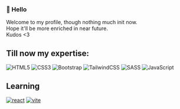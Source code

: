 ### 👋 Hello 
Welcome to my profile, though nothing much init now. <br>
Hope it'll be more enriched in near future. <br>
Kudos <3

## Till now my expertise: 
![HTML5](https://img.shields.io/badge/html5-%23E34F26.svg?style=for-the-badge&logo=html5&logoColor=white)
![CSS3](https://img.shields.io/badge/css3-%231572B6.svg?style=for-the-badge&logo=css3&logoColor=white)
![Bootstrap](https://img.shields.io/badge/bootstrap-%23563D7C.svg?style=for-the-badge&logo=bootstrap&logoColor=white)
![TailwindCSS](https://img.shields.io/badge/tailwindcss-%2338B2AC.svg?style=for-the-badge&logo=tailwind-css&logoColor=white)
![SASS](https://img.shields.io/badge/SASS-hotpink.svg?style=for-the-badge&logo=SASS&logoColor=white) 
![JavaScript](https://img.shields.io/badge/javascript-%23323330.svg?style=for-the-badge&logo=javascript&logoColor=%23F7DF1E)

## Learning 
<a href='https://github.com/devMorshed' target="_blank"><img alt='react' src='https://img.shields.io/badge/React-100000?style=for-the-badge&logo=react&logoColor=2761FF&labelColor=75FF62&color=75FF62'/></a>
<a href='https://github.com/devMorshed' target="_blank"><img alt='vite' src='https://img.shields.io/badge/vite-100000?style=for-the-badge&logo=vite&logoColor=E8FFA9&labelColor=000000&color=758AFF'/></a>
